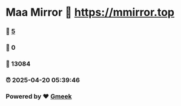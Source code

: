 # Maa Mirror :link: https://mmirror.top 
### :page_facing_up: [5](https://mmirror.top/tag.html) 
### :speech_balloon: 0 
### :hibiscus: 13084 
### :alarm_clock: 2025-04-20 05:39:46 
### Powered by :heart: [Gmeek](https://github.com/Meekdai/Gmeek)
